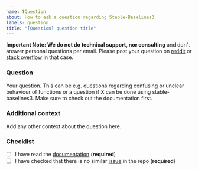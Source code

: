 ```yaml
---
name: ❓Question
about: How to ask a question regarding Stable-Baselines3
labels: question
title: "[Question] question title"
---
```


**Important Note: We do not do technical support, nor consulting** and don't answer personal questions per email.
Please post your question on [reddit](https://www.reddit.com/r/reinforcementlearning/) or [stack overflow](https://stackoverflow.com/) in that case.


### Question

Your question. This can be e.g. questions regarding confusing or unclear behaviour of functions or a question if X can be done using stable-baselines3. Make sure to check out the documentation first.

### Additional context

Add any other context about the question here.


### Checklist

- [ ] I have read the [documentation](https://stable-baselines3.readthedocs.io/en/master/) (**required**)
- [ ] I have checked that there is no similar [issue](https://github.com/DLR-RM/stable-baselines3/issues) in the repo (**required**)

<!--- This Template is an edited version of the one from https://github.com/pytorch/pytorch -->
